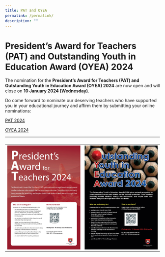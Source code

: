 ```yaml
---
title: PAT and OYEA
permalink: /permalink/
description: ""
---
```

# **President’s Award for Teachers (PAT) and Outstanding Youth in Education Award (OYEA) 2024**

The nomination for the **President’s Award for Teachers (PAT) and** **Outstanding Youth in Education Award (OYEA) 2024** are now open and will close on **10 January 2024 (Wednesday)**.

Do come forward to nominate our deserving teachers who have supported you in your educational journey and affirm them by submitting your online nominations:

[PAT 2024](https://go.gov.sg/pat2024)

[OYEA 2024](https://go.gov.sg/oyea2024)

|   |   |
|---|---|
|![](/images/2024%20pat%20poster.jpeg)|![](/images/2024%20oyea%20poster.jpeg)|